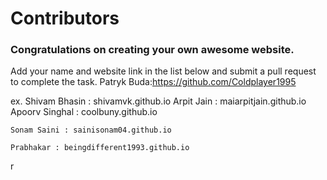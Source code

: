 # Contributors

### Congratulations on creating your own awesome website.

Add your name and website link in the list below and submit a pull request to complete the task.
    Patryk Buda:https://github.com/Coldplayer1995
    
    
ex. Shivam Bhasin : shivamvk.github.io
    Arpit Jain    : maiarpitjain.github.io
    Apoorv Singhal : coolbuny.github.io


    Sonam Saini : sainisonam04.github.io

    Prabhakar : beingdifferent1993.github.io

r
